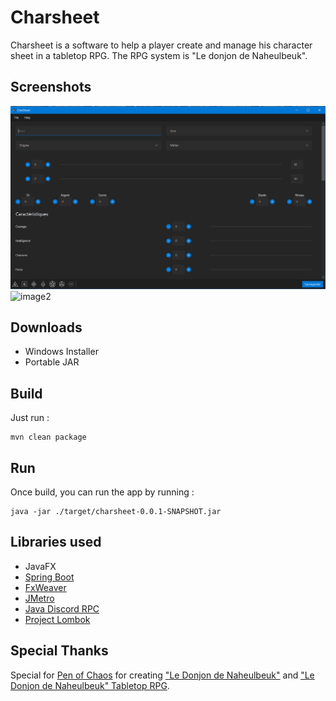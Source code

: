 # Charsheet

Charsheet is a software to help a player create and manage his character sheet in a tabletop RPG. The RPG system is "Le donjon de Naheulbeuk".

## Screenshots

![image1](https://github.com/Ombrelin/charsheet/blob/master/screenshots/2020-05-15%2014_40_50-CharSheet.png?raw=true)
![image2](https://github.com/Ombrelin/charsheet/blob/master/screenshots/2020-05-15%2014_41_12-charsheet%20%E2%80%93%20README.md%20IntelliJ%20IDEA.png?raw=true)

## Downloads

* Windows Installer
* Portable JAR

## Build

Just run :

```
mvn clean package
```

## Run 

Once build, you can run the app by running :

```
java -jar ./target/charsheet-0.0.1-SNAPSHOT.jar
```

## Libraries used

- JavaFX
- [Spring Boot](https://github.com/spring-projects/spring-boot)
- [FxWeaver](https://github.com/rgielen/javafx-weaver)
- [JMetro](https://github.com/JFXtras/jfxtras-styles)
- [Java Discord RPC](https://github.com/MinnDevelopment/java-discord-rpc)
- [Project Lombok](https://github.com/rzwitserloot/lombok)

## Special Thanks

Special for [Pen of Chaos](http://www.penofchaos.com/) for creating ["Le Donjon de Naheulbeuk"](http://www.penofchaos.com/warham/donjon.htm) and ["Le Donjon de Naheulbeuk" Tabletop RPG](https://www.naheulbeuk.com/).
